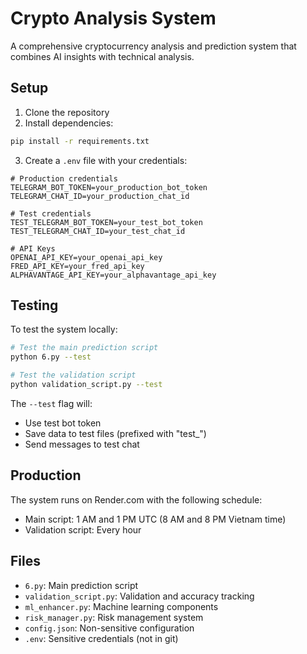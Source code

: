 # Crypto Analysis System

A comprehensive cryptocurrency analysis and prediction system that combines AI insights with technical analysis.

## Setup

1. Clone the repository
2. Install dependencies:
```bash
pip install -r requirements.txt
```

3. Create a `.env` file with your credentials:
```
# Production credentials
TELEGRAM_BOT_TOKEN=your_production_bot_token
TELEGRAM_CHAT_ID=your_production_chat_id

# Test credentials
TEST_TELEGRAM_BOT_TOKEN=your_test_bot_token
TEST_TELEGRAM_CHAT_ID=your_test_chat_id

# API Keys
OPENAI_API_KEY=your_openai_api_key
FRED_API_KEY=your_fred_api_key
ALPHAVANTAGE_API_KEY=your_alphavantage_api_key
```

## Testing

To test the system locally:

```bash
# Test the main prediction script
python 6.py --test

# Test the validation script
python validation_script.py --test
```

The `--test` flag will:
- Use test bot token
- Save data to test files (prefixed with "test_")
- Send messages to test chat

## Production

The system runs on Render.com with the following schedule:
- Main script: 1 AM and 1 PM UTC (8 AM and 8 PM Vietnam time)
- Validation script: Every hour

## Files

- `6.py`: Main prediction script
- `validation_script.py`: Validation and accuracy tracking
- `ml_enhancer.py`: Machine learning components
- `risk_manager.py`: Risk management system
- `config.json`: Non-sensitive configuration
- `.env`: Sensitive credentials (not in git) 